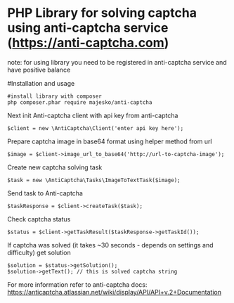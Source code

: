 # PHP Library for solving captcha using anti-captcha service (https://anti-captcha.com)
note: for using library you need to be registered in anti-captcha service and have positive balance

#Installation and usage
````
#install library with composer
php composer.phar require majesko/anti-captcha
````
Next init Anti-captcha client with api key from anti-captcha
````
$client = new \AntiCaptcha\Client('enter api key here');
````
Prepare captcha image in base64 format using helper method from url
````
$image = $client->image_url_to_base64('http://url-to-captcha-image');
````
Create new captcha solving task
````
$task = new \AntiCaptcha\Tasks\ImageToTextTask($image);
````
Send task to Anti-captcha
````
$taskResponse = $client->createTask($task);
````
Check captcha status
````
$status = $client->getTaskResult($taskResponse->getTaskId());
````
If captcha was solved (it takes ~30 seconds - depends on settings and difficulty) get solution
````
$solution = $status->getSolution();
$solution->getText(); // this is solved captcha string
````

For more information refer to anti-captcha docs: https://anticaptcha.atlassian.net/wiki/display/API/API+v.2+Documentation